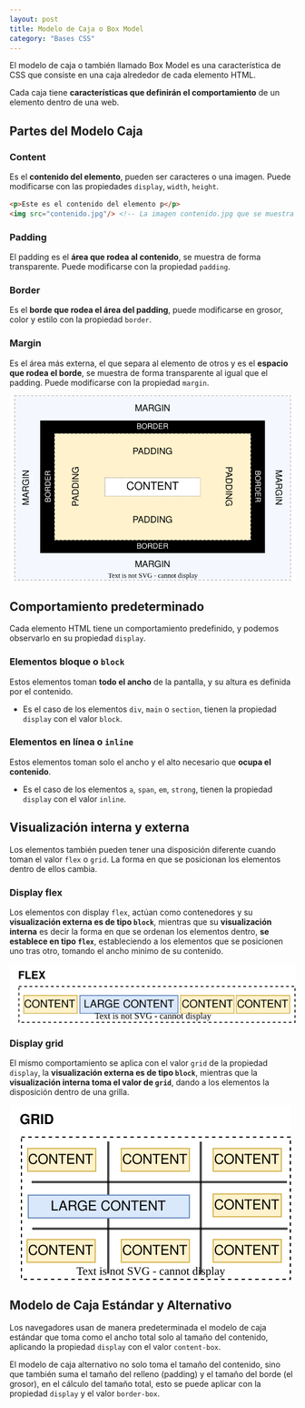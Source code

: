 ```yaml
---
layout: post
title: Modelo de Caja o Box Model
category: "Bases CSS"
---
```


El modelo de caja o también llamado Box Model es una característica de CSS que consiste en una caja alrededor de cada elemento HTML.

Cada caja tiene **características que definirán el comportamiento** de un elemento dentro de una web.

## Partes del Modelo Caja

### Content
Es el **contenido del elemento**, pueden ser caracteres o una imagen. Puede modificarse con las propiedades `display`, `width`, `height`.

```html
<p>Este es el contenido del elemento p</p>
<img src="contenido.jpg"/> <!-- La imagen contenido.jpg que se muestra es el contenido del elemento img -->
```

### Padding
El padding es el **área que rodea al contenido**, se muestra de forma transparente. Puede modificarse con la propiedad `padding`.

### Border
Es el **borde que rodea el área del padding**, puede modificarse en grosor, color y estilo con la propiedad `border`.

### Margin
Es el área más externa, el que separa al elemento de otros y es el **espacio que rodea el borde**, se muestra de forma transparente al igual que el padding. Puede modificarse con la propiedad `margin`.

![box-model](https://raw.githubusercontent.com/nattdev/nattdev.github.io/main/assets/images/posts/box-model.svg)

## Comportamiento predeterminado
Cada elemento HTML tiene un comportamiento predefinido, y podemos observarlo en su propiedad `display`.

### Elementos bloque o `block`
Estos elementos toman **todo el ancho** de la pantalla, y su altura es definida por el contenido.
- Es el caso de los elementos `div`, `main` o `section`, tienen la propiedad `display` con el valor `block`.

### Elementos en línea o `inline`
Estos elementos toman solo el ancho y el alto necesario que **ocupa el contenido**.
- Es el caso de los elementos `a`, `span`, `em`, `strong`, tienen la propiedad `display` con el valor `inline`.

## Visualización interna y externa
Los elementos también pueden tener una disposición diferente cuando toman el valor `flex` o `grid`. La forma en que se posicionan los elementos dentro de ellos cambia.

### Display flex
Los elementos con display `flex`, actúan como contenedores y su **visualización externa es de tipo `block`**, mientras que su **visualización interna** es decir la forma en que se ordenan los elementos dentro, **se establece en tipo `flex`**, estableciendo a los elementos que se posicionen uno tras otro, tomando el ancho minimo de su contenido.

![flex-template](https://raw.githubusercontent.com/nattdev/nattdev.github.io/main/assets/images/posts/flex-template.svg)

### Display grid
El mismo comportamiento se aplica con el valor `grid` de la propiedad `display`, la **visualización externa es de tipo `block`**, mientras que la **visualización interna toma el valor de `grid`**, dando a los elementos la disposición dentro de una grilla.

![grid-template](https://raw.githubusercontent.com/nattdev/nattdev.github.io/main/assets/images/posts/grid-template.svg)

## Modelo de Caja Estándar y Alternativo
Los navegadores usan de manera predeterminada el modelo de caja estándar que toma como el ancho total solo al tamaño del contenido, aplicando la propiedad `display` con el valor `content-box`.

El modelo de caja alternativo no solo toma el tamaño del contenido, sino que también suma el tamaño del relleno (padding) y el tamaño del borde (el grosor), en el cálculo del tamaño total, esto se puede aplicar con la propiedad `display` y el valor `border-box`.

